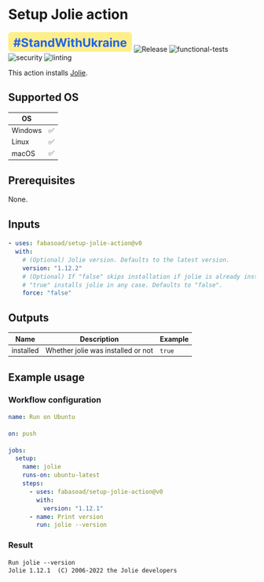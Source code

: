 # Setup Jolie action

[![Stand With Ukraine](https://raw.githubusercontent.com/vshymanskyy/StandWithUkraine/main/badges/StandWithUkraine.svg)](https://stand-with-ukraine.pp.ua)
![Release](https://img.shields.io/github/v/release/fabasoad/setup-jolie-action?include_prereleases)
![functional-tests](https://github.com/fabasoad/setup-jolie-action/actions/workflows/functional-tests.yml/badge.svg)
![security](https://github.com/fabasoad/setup-jolie-action/actions/workflows/security.yml/badge.svg)
![linting](https://github.com/fabasoad/setup-jolie-action/actions/workflows/linting.yml/badge.svg)

This action installs [Jolie](https://www.jolie-lang.org).

## Supported OS

<!-- prettier-ignore-start -->
| OS      |                    |
|---------|--------------------|
| Windows | :white_check_mark: |
| Linux   | :white_check_mark: |
| macOS   | :white_check_mark: |
<!-- prettier-ignore-end -->

## Prerequisites

None.

## Inputs

```yaml
- uses: fabasoad/setup-jolie-action@v0
  with:
    # (Optional) Jolie version. Defaults to the latest version.
    version: "1.12.2"
    # (Optional) If "false" skips installation if jolie is already installed. If
    # "true" installs jolie in any case. Defaults to "false".
    force: "false"
```

## Outputs

<!-- prettier-ignore-start -->
| Name      | Description                        | Example |
|-----------|------------------------------------|---------|
| installed | Whether jolie was installed or not | `true`  |
<!-- prettier-ignore-end -->

## Example usage

### Workflow configuration

```yaml
name: Run on Ubuntu

on: push

jobs:
  setup:
    name: jolie
    runs-on: ubuntu-latest
    steps:
      - uses: fabasoad/setup-jolie-action@v0
        with:
          version: "1.12.1"
      - name: Print version
        run: jolie --version
```

### Result

```shell
Run jolie --version
Jolie 1.12.1  (C) 2006-2022 the Jolie developers
```
